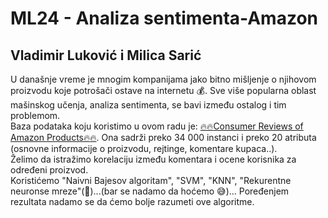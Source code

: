 # ML24 - Analiza sentimenta-Amazon
## Vladimir Luković i Milica Sarić

U današnje vreme je mnogim kompanijama jako bitno mišljenje o njihovom proizvodu koje potrošači ostave na internetu :moneybag:. 
Sve više popularna oblast mašinskog učenja, analiza sentimenta, se bavi između ostalog i tim problemom.  
Baza podataka koju koristimo u ovom radu je: [:fire::fire:Consumer Reviews of Amazon Products:fire::fire:](https://www.kaggle.com/datafiniti/consumer-reviews-of-amazon-products).
Ona sadrži preko 34 000 instanci i preko 20 atributa (osnovne informacije o proizvodu, rejtinge, komentare kupaca..).  
Želimo da istražimo korelaciju između komentara i ocene korisnika za određeni proizvod.  
Koristićemo "Naivni Bajesov algoritam", "SVM", "KNN", "Rekurentne neuronse mreze"(:eyes:)...(bar se nadamo da hoćemo :sweat_smile:)...
Poređenjem rezultata nadamo se da ćemo bolje razumeti ove algoritme.
